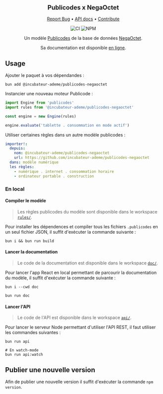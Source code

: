 <div align="center">
  <h3 align="center">
	<big>Publicodes x NegaOctet</big>
  </h3>
  <p align="center">
   <a href="https://github.com/incubateur-ademe/publicodes-negaoctet/issues">Report Bug</a>
   •
   <a href="https://incubateur-ademe.github.io/publicodes-negaoctet/">API docs</a>
   •
   <a href="https://github.com/incubateur-ademe/publicodes-negaoctet/blob/master/CONTRIBUTING.md">Contribute</a>
  </p>

![CI][ci-link] ![NPM][npm-link]

Un modèle [Publicodes](https://publi.codes) de la base de données
[NegaOctet](https://negaoctet.org/en/home/#Donnees).

Sa documentation est disponible [en
ligne](https://incubateur-ademe.github.io/publicodes-negaoctet/).

</div>

## Usage

Ajouter le paquet à vos dépendandes : 
```
bun add @incubateur-ademe/publicodes-negaoctet
```

Instancier une nouveau moteur Publicode :
```typescript
import Engine from 'publicodes'
import rules from '@incubateur-ademe/publicodes-negaoctet'

const engine = new Engine(rules)

engine.evaluate('tablette . consommation en mode actif')
```

Utiliser certaines règles dans un autre modèle publicodes :
```yaml
importer!:
  depuis:
    nom: @incubateur-ademe/publicodes-negaoctet 
    url: https://github.com/incubateur-ademe/publicodes-negaoctet
  dans: modèle numérique
  les règles:
    - numérique . internet . consommation horaire 
    - ordinateur portable . construction
```

### En local

#### Compiler le modèle

> Les règles publicodes du modèle sont disponible dans le workspace
> [`rules/`](https://github.com/incubateur-ademe/publicodes-negaoctet/tree/main/rules).

Pour installer les dépendences et compiler tous les fichiers `.publicodes` en
un seul fichier JSON, il suffit d'exécuter la commande suivante : 

```
bun i && bun run build
```

#### Lancer la documentation

> Le code de la documentation est disponible dans le workspace
> [`doc/`](https://github.com/incubateur-ademe/publicodes-negaoctet/tree/main/doc).

Pour lancer l'app React en local permettant de parcourir la documentation du
modèle, il suffit d'exécuter la commande suivante :

```
bun i --cwd doc

bun run doc
```

#### Lancer l'API

> Le code de l'API est disponible dans le workspace
> [`api/`](https://github.com/incubateur-ademe/publicodes-negaoctet/tree/main/api).

Pour lancer le serveur Node permettant d'utiliser l'API REST, il faut utiliser les commandes
suivantes : 

```
bun run api

# En watch-mode
bun run api:watch
```

## Publier une nouvelle version

Afin de publier une nouvelle version il suffit d'exécuter la commande `npm
version`.

[ci-link]: https://img.shields.io/github/actions/workflow/status/incubateur-ademe/publicodes-negaoctet/packaging.yaml?logo=github&logoColor=white&label=build%20%26%20test
[npm-link]: https://img.shields.io/npm/v/%40incubateur-ademe%2Fpublicodes-negaoctet?logo=npm&logoColor=white&color=salmon
